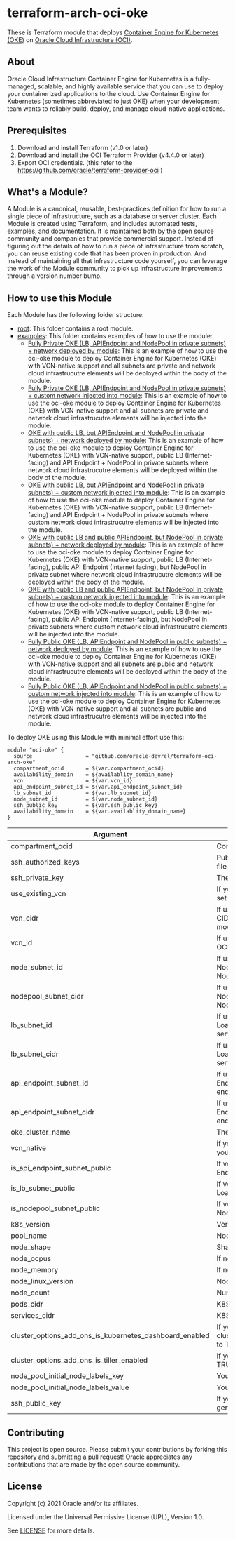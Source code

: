 # terraform-arch-oci-oke

These is Terraform module that deploys [Container Engine for Kubernetes (OKE)](https://docs.oracle.com/en-us/iaas/Content/ContEng/home.htm) on [Oracle Cloud Infrastructure (OCI)](https://cloud.oracle.com/en_US/cloud-infrastructure).

## About
Oracle Cloud Infrastructure Container Engine for Kubernetes is a fully-managed, scalable, and highly available service that you can use to deploy your containerized applications to the cloud. Use Container Engine for Kubernetes (sometimes abbreviated to just OKE) when your development team wants to reliably build, deploy, and manage cloud-native applications. 

## Prerequisites
1. Download and install Terraform (v1.0 or later)
2. Download and install the OCI Terraform Provider (v4.4.0 or later)
3. Export OCI credentials. (this refer to the https://github.com/oracle/terraform-provider-oci )


## What's a Module?
A Module is a canonical, reusable, best-practices definition for how to run a single piece of infrastructure, such as a database or server cluster. Each Module is created using Terraform, and includes automated tests, examples, and documentation. It is maintained both by the open source community and companies that provide commercial support.
Instead of figuring out the details of how to run a piece of infrastructure from scratch, you can reuse existing code that has been proven in production. And instead of maintaining all that infrastructure code yourself, you can leverage the work of the Module community to pick up infrastructure improvements through a version number bump.

## How to use this Module
Each Module has the following folder structure:
* [root](): This folder contains a root module.
* [examples](): This folder contains examples of how to use the module:
  - [Fully Private OKE (LB, APIEndpoint and NodePool in private subnets) + network deployed by module](examples/oke-fully-private-no-existing-network): This is an example of how to use the oci-oke module to deploy Container Engine for Kubernetes (OKE) with VCN-native support and all subnets are private and network cloud infrastrucutre elements will be deployed within the body of the module.
  - [Fully Private OKE (LB, APIEndpoint and NodePool in private subnets) + custom network injected into module](examples/oke-fully-private-use-existing-network): This is an example of how to use the oci-oke module to deploy Container Engine for Kubernetes (OKE) with VCN-native support and all subnets are private and network cloud infrastrucutre elements will be injected into the module.
  - [OKE with public LB, but APIEndpoint and NodePool in private subnets) + network deployed by module](examples/oke-public-lb-private-api-endpoint-and-worker-no-existing-network): This is an example of how to use the oci-oke module to deploy Container Engine for Kubernetes (OKE) with VCN-native support, public LB (Internet-facing) and API Endpoint + NodePool in private subnets where network cloud infrastrucutre elements will be deployed within the body of the module.
  - [OKE with public LB, but APIEndpoint and NodePool in private subnets) + custom network injected into module](examples/oke-public-lb-private-api-endpoint-and-worker-use-existing-network): This is an example of how to use the oci-oke module to deploy Container Engine for Kubernetes (OKE) with VCN-native support, public LB (Internet-facing) and API Endpoint + NodePool in private subnets where custom network cloud infrastrucutre elements will be injected into the module.
  - [OKE with public LB and public APIEndpoint, but NodePool in private subnets) + network deployed by module](examples/oke-public-lb-and-api-endpoint-private-workers-no-existing-network): This is an example of how to use the oci-oke module to deploy Container Engine for Kubernetes (OKE) with VCN-native support, public LB (Internet-facing), public API Endpoint (Internet facing), but NodePool in private subnet where network cloud infrastrucutre elements will be deployed within the body of the module.
  - [OKE with public LB and public APIEndpoint, but NodePool in private subnets) + custom network injected into module](examples/oke-public-lb-and-api-endpoint-private-workers-use-existing-network): This is an example of how to use the oci-oke module to deploy Container Engine for Kubernetes (OKE) with VCN-native support, public LB (Internet-facing), public API Endpoint (Internet-facing), but NodePool in private subnets where custom network cloud infrastrucutre elements will be injected into the module.
   - [Fully Public OKE (LB, APIEndpoint and NodePool in public subnets) + network deployed by module](examples/oke-fully-public-no-existing-network): This is an example of how to use the oci-oke module to deploy Container Engine for Kubernetes (OKE) with VCN-native support and all subnets are public and network cloud infrastrucutre elements will be deployed within the body of the module.
  - [Fully Public OKE (LB, APIEndpoint and NodePool in public subnets) + custom network injected into module](examples/oke-fully-public-use-existing-network): This is an example of how to use the oci-oke module to deploy Container Engine for Kubernetes (OKE) with VCN-native support and all subnets are public and network cloud infrastrucutre elements will be injected into the module.

To deploy OKE using this Module with minimal effort use this:

```hcl
module "oci-oke" {
  source                 = "github.com/oracle-devrel/terraform-oci-arch-oke"
  compartment_ocid       = ${var.compartment_ocid}
  availability_domain    = ${availablity_domain_name}
  vcn                    = ${var.vcn_id}
  api_endpoint_subnet_id = ${var.api_endpoint_subnet_id}
  lb_subnet_id           = ${var.lb_subnet_id}
  node_subnet_id         = ${var.node_subnet_id}
  ssh_public_key         = ${var.ssh_public_key}
  availability_domain    = ${var.availablity_domain_name}
}

```

Argument | Description
--- | ---
compartment_ocid | Compartment's OCID where OKE will be created
ssh_authorized_keys | Public SSH key to be included in the ~/.ssh/authorized_keys file for the default user on the instance
ssh_private_key | The private key to access instance
use_existing_vcn | If you want to inject already exisitng VCN then you need to set the value to TRUE.
vcn_cidr | If use_existing_vcn is set to FALSE then you can define VCN CIDR block and then it will used to create VCN within the module.
vcn_id | If use_existing_vcn is set to TRUE then you can pass VCN OCID and module will use it to create OKE Cluster.
node_subnet_id | If use_existing_vcn is set to TRUE then you can pass NodePool Subnet OCID and module will use it to create OKE NodePool.
nodepool_subnet_cidr | If use_existing_vcn is set to FALSE then you can define NodePool CIDR block and then it will used to create NodePool within the module.
lb_subnet_id | If use_existing_vcn is set to TRUE then you can pass LoadBalancer Subnet OCID and module will use it to define service_lb_subnet_ids.
lb_subnet_cidr | If use_existing_vcn is set to FALSE then you can define LoadBalancer CIDR block and then it will used to create service_lb_subnet_ids within the module.
api_endpoint_subnet_id | If use_existing_vcn is set to TRUE then you can pass API EndPoint Subnet OCID and module will use it to define endpoint_config.
api_endpoint_subnet_cidr | If use_existing_vcn is set to FALSE then you can define API EndPoint CIDR block and then it will used to create endpoint_config within the module.
oke_cluster_name | The name of the OKE Cluster.
vcn_native | if you want to use modern VCN-native mode for OKE then you need to set the value to TRUE.
is_api_endpoint_subnet_public | If vcn_native is set to TRUE then you can choose if API EndPoint will be in the public or private subnet.
is_lb_subnet_public | If vcn_native is set to TRUE then you can choose if LoadBalancer will be in the public or private subnet.
is_nodepool_subnet_public | If vcn_native is set to TRUE then you can choose if NodePool will be in the public or private subnet.
k8s_version | Version of K8S.
pool_name | Node Pool Name.
node_shape | Shape for the Node Pool members. 
node_ocpus | If node_shape is Flex then you can define OCPUS.
node_memory | If node_shape is Flex then you can define Memory.
node_linux_version | Node Oracle Linux Version.
node_count | Number of Nodes in the Pool.
pods_cidr | K8S PODs CIDR
services_cidr | K8S Services CIDR
cluster_options_add_ons_is_kubernetes_dashboard_enabled | If you want to set cluster_options_add_ons_is_kubernetes_dashboard_enabled to TRUE.
cluster_options_add_ons_is_tiller_enabled | If you want to use Tiller then you need to set the value to TRUE.
node_pool_initial_node_labels_key | You can pass here node_pool_initial_node_labels_key.
node_pool_initial_node_labels_value | You can pass here node_pool_initial_node_labels_value.
ssh_public_key | If you want to use your own SSH public key instead of generated onne by the module.

## Contributing
This project is open source.  Please submit your contributions by forking this repository and submitting a pull request!  Oracle appreciates any contributions that are made by the open source community.

## License
Copyright (c) 2021 Oracle and/or its affiliates.

Licensed under the Universal Permissive License (UPL), Version 1.0.

See [LICENSE](LICENSE) for more details.
